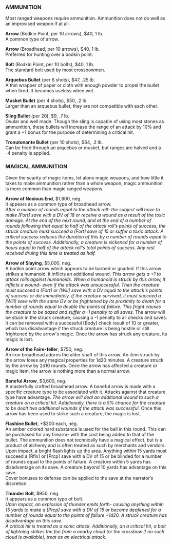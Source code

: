 ### AMMUNITION
Most ranged weapons require ammunition. Ammunition does not do well as an improvised weapon if at all.

**Arrow** (Bodkin Point, per 10 arrows), $40, 1 lb.  
A common type of arrow.

**Arrow** (Broadhead, per 10 arrows), $40, 1 lb.  
Preferred for hunting over a bodkin point.

**Bolt** (Bodkin Point, per 10 bolts), $40, 1 lb.  
The standard bolt used by most crossbowmen.

**Arquebus Bullet** (per 6 shots), $47, .25 lb.  
A thin wrapper of paper or cloth with enough powder to propel the bullet when fired. It becomes useless when wet.

**Musket Bullet** (per 4 shots), $50, .2 lb.  
Larger than an arquebus bullet, they are not compatible with each other.

**Sling Bullet** (per 20), $9, .7 lb.  
Ovular and well made. Though the sling is capable of using most stones as ammunition, these bullets will increase the range of an attack by 10% and grant a +1 bonus for the purpose of determining a critical hit.

**Tronutonante Bullet** (per 10 shots), $64, .3 lb.  
Can be fired through an arquebus or musket, but ranges are halved and a -4 penalty is applied.

### MAGICAL AMMUNITION
Given the scarity of magic items, let alone magic weapons, and how little it takes to make ammunition rather than a whole weapon, magic ammunition is more common than magic ranged weapons.

**Arrow of Noxious End**, $1,800, neg.  
It appears as a common type of broadhead arrow.  
_After a number of rounds equal to the attack roll- the subject will have to make [Fort] save with a DV of 18 or receive a wound as a result of the toxic damage. At the end of the next round, and at the end of a number of rounds following that equal to half of the attack roll’s points of success, the struck creature must succeed a [Fort] save of 15 or suffer a toxic attack. A critical success reduces the duration of this by a number of rounds equal to the points of success. Additionally, a creature is sickened for a number of hours equal to half of the attack roll's total points of success. Any rest received druing this time is treated as half._

**Arrow of Slaying**, $5,000, neg.  
A bodkin point arrow which appears to be barbed or gnarled. If this arrow strikes a humanoid, it inflicts an additional wound. _This arrow gets a +1 to attack rolls against humanoids. When a humanoid is struck by this arrow, it inflicts a wound- even if the attack was unsuccessful. Then the creature must succeed a [Fort] or [Will] save with a DV equal to the attack's points of success or die immediately. If the creature survived, it must succeed a [Will] save with the same DV or be frightened by its proximity to death for a number of rounds equal to double the points of failure. This fright causes the creature to be dazed and suffer a -1 penalty to all saves_. The arrow will be stuck in the struck creature, causing a -1 penalty to all checks and saves. It can be removed with a successful [Body] check result of 10 or greater, which has disadvantage if the struck creature is being hostile or still frightened by the arrow's magic. Once the arrow has struck any creature, its magic is lost.

**Arrow of the Faire-feller**, $750, neg.  
An iron broadhead adorns the alder shaft of this arrow. An item struck by the arrow loses any magical properties for 1d20 minutes. A creature struck by the arrow by 2d10 rounds. Once the arrow has affected a creature or magic item, the arrow is nothing more than a normal arrow.

**Baneful Arrow**, $3,600, neg.  
A masterfully crafted broadhead arrow. A baneful arrow is made with a specific creature type to be associated with it. Attacks against that creature type have advantage. _The arrow will deal an additional wound to such a creature on a critical hit. Additionally, there is a 5% chance for the creature to be dealt two additional wounds if the attack was successful_. Once this arrow has been used to strike such a creature, the magic is lost.

**Flashine Bullet**, +$200 each, neg.  
An amber colored hard substance is used for the ball in this round. This can be purchased for any firearm- with the cost being added to that of the bullet. The ammunition does not technically have a magical effect, but is a product of alchemy and is often treated as such by merchants and vendors.  
Upon impact, a bright flash lights up the area. Anything within 15 yards must succeed a [Rflx] or [Prcp] save with a DV of 15 or be blinded for a number of rounds equal to the points of failure. A creature within 5 yards has disadvantage on its save. A creature beyond 10 yards has advantage on this save.  
Cover bonuses to defense can be applied to the save at the narrator’s discretion.  

**Thunder Bolt**, $950, neg.  
It appears as a common type of bolt.  
_Upon impact, an explosion of thunder emits forth- causing anything within 15 yards to make a [Prcp] save with a DV of 15 or become deafened for a number of rounds equal to the points of failure +1d20. A struck creature has disadvantage on this save.  
A critical hit is treated as a sonic attack. Additionally, an a critical hit, a bolt of lightning strikes the foe from a nearby cloud (or the crossbow if no such cloud is available), treat as an electrical attack_.
